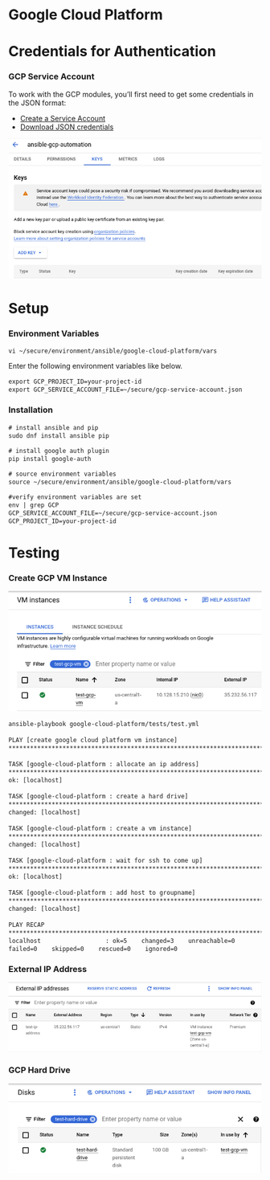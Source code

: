 Google Cloud Platform
=========

# Credentials for Authentication

### GCP Service Account

To work with the GCP modules, you’ll first need to get some credentials in the JSON format:

- [Create a Service Account](https://developers.google.com/identity/protocols/OAuth2ServiceAccount#creatinganaccount)
- [Download JSON credentials](https://support.google.com/cloud/answer/6158849?hl=en&ref_topic=6262490#serviceaccounts)


![alt text](https://github.com/emergeplatform/ansible/blob/main/docs/images/gcp-service-account-key.png?raw=true)


# Setup

### Environment Variables
```
vi ~/secure/environment/ansible/google-cloud-platform/vars
```

Enter the following environment variables like below.

```
export GCP_PROJECT_ID=your-project-id
export GCP_SERVICE_ACCOUNT_FILE=~/secure/gcp-service-account.json
```

### Installation

```
# install ansible and pip
sudo dnf install ansible pip
```

```
# install google auth plugin
pip install google-auth
```

```
# source environment variables
source ~/secure/environment/ansible/google-cloud-platform/vars
```

```
#verify environment variables are set
env | grep GCP
GCP_SERVICE_ACCOUNT_FILE=~/secure/gcp-service-account.json
GCP_PROJECT_ID=your-project-id
```

# Testing 

### Create GCP VM Instance

![alt text](https://github.com/emergeplatform/ansible/blob/main/docs/images/gcp-test-vm.png?raw=true)

```
ansible-playbook google-cloud-platform/tests/test.yml

PLAY [create google cloud platform vm instance] ***************************************************************************************************************************************************

TASK [google-cloud-platform : allocate an ip address] *********************************************************************************************************************************************
ok: [localhost]

TASK [google-cloud-platform : create a hard drive] ************************************************************************************************************************************************
changed: [localhost]

TASK [google-cloud-platform : create a vm instance] ***********************************************************************************************************************************************
changed: [localhost]

TASK [google-cloud-platform : wait for ssh to come up] ********************************************************************************************************************************************
ok: [localhost]

TASK [google-cloud-platform : add host to groupname] **********************************************************************************************************************************************
changed: [localhost]

PLAY RECAP ****************************************************************************************************************************************************************************************
localhost                  : ok=5    changed=3    unreachable=0    failed=0    skipped=0    rescued=0    ignored=0
```
### External IP Address
![alt text](https://github.com/emergeplatform/ansible/blob/main/docs/images/gcp-expternal-ip-address.png?raw=true)

### GCP Hard Drive
![alt text](https://github.com/emergeplatform/ansible/blob/main/docs/images/gcp-test-hd.png?raw=true)

